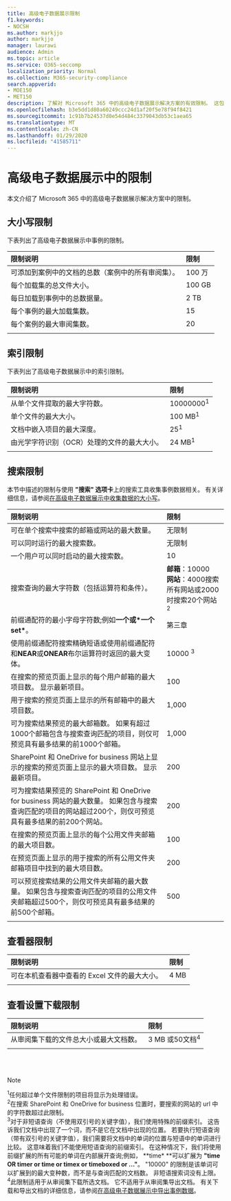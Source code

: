 ```yaml
---
title: 高级电子数据展示限制
f1.keywords:
- NOCSH
ms.author: markjjo
author: markjjo
manager: laurawi
audience: Admin
ms.topic: article
ms.service: O365-seccomp
localization_priority: Normal
ms.collection: M365-security-compliance
search.appverid:
- MOE150
- MET150
description: 了解对 Microsoft 365 中的高级电子数据展示解决方案的有效限制。 这包括使用搜索工具收集事例数据时的大小写限制、索引限制和搜索限制。
ms.openlocfilehash: b3e5dd1d80a60249ccc24d1af20f5e78f94f8421
ms.sourcegitcommit: 1c91b7b24537d0e54d484c3379043db53c1aea65
ms.translationtype: MT
ms.contentlocale: zh-CN
ms.lasthandoff: 01/29/2020
ms.locfileid: "41585711"
---
```

# <a name="limits-in-advanced-ediscovery"></a>高级电子数据展示中的限制

本文介绍了 Microsoft 365 中的高级电子数据展示解决方案中的限制。

## <a name="case-limits"></a>大小写限制

下表列出了高级电子数据展示中事例的限制。

|**限制说明**|**限制**|
|:-----|:-----|
|可添加到案例中的文档的总数（案例中的所有审阅集）。  <br/> |100 万  <br/> |
|每个加载集的总文件大小。  <br/> |100 GB  <br/> |
|每日加载到事例中的总数据量。<br/> |2 TB <br/> |
|每个事例的最大加载集数。  <br/> |15  <br/> |
|每个案例的最大审阅集数。  <br/> |20 <br/> |
|||

## <a name="indexing-limits"></a>索引限制

下表列出了高级电子数据展示中的索引限制。

|**限制说明**|**限制**|
  |:-----|:-----|
  |从单个文件提取的最大字符数。  <br/> |10000000<sup>1</sup> <br/> |
  |单个文件的最大大小。   <br/> |100 MB<sup>1</sup> <br/> |
  |文档中嵌入项目的最大深度。  <br/> |25<sup>1</sup> <br/> |
  |由光学字符识别（OCR）处理的文件的最大大小。  <br/> |24 MB<sup>1</sup> <br/> |  
|||

## <a name="search-limits"></a>搜索限制

本节中描述的限制与使用 **"搜索" 选项卡**上的搜索工具收集事例数据相关。 有关详细信息，请参阅[在高级电子数据展示中收集数据的大小写](collecting-data-for-ediscovery.md)。

|**限制说明**|**限制**|
|:-----|:-----|
|可在单个搜索中搜索的邮箱或网站的最大数量。  <br/> |无限制  <br/> |
|可以同时运行的最大搜索数。  <br/> |无限制  <br/> | 
|一个用户可以同时启动的最大搜索数。  <br/> |10   <br/> | 
|搜索查询的最大字符数（包括运算符和条件）。  <br/> |**邮箱**：10000<br/>**网站**：4000搜索所有网站或2000时搜索20个网站<sup>2</sup> <br/> |
|前缀通配符的最小字母字符数;例如**一个或\*一个** **set\***。 <br/> |第三章  <br/> |  
|使用前缀通配符搜索精确短语或使用前缀通配符和**NEAR**或**ONEAR**布尔运算符时返回的最大变体。  <br/> |10000 <sup>3</sup> <br/> |
|在搜索的预览页面上显示的每个用户邮箱的最大项目数。 显示最新项目。   <br/> |100  <br/> |
|用于搜索的预览页面上显示的所有邮箱中的最大项目数。  <br/> |1,000  <br/> |
|可为搜索结果预览的最大邮箱数。  如果有超过1000个邮箱包含与搜索查询匹配的项目，则仅可预览具有最多结果的前1000个邮箱。<br/> |1,000  <br/> |
|SharePoint 和 OneDrive for business 网站上显示的搜索的预览页面上显示的最大项目数。 显示最新项目。  <br/> |200  <br/> |
|可为搜索结果预览的 SharePoint 和 OneDrive for business 网站的最大数量。 如果包含与搜索查询匹配的项目的网站超过200个，则仅可预览具有最多结果的前200个网站。  <br/> |200  <br/> |
|在搜索的预览页面上显示的每个公用文件夹邮箱的最大项目数。  <br/> |100  <br/> |
|在预览页面上显示的用于搜索的所有公用文件夹邮箱项目中找到的最大项目数。  <br/> |200  <br/> |
|可以预览搜索结果的公用文件夹邮箱的最大数量。 如果包含与搜索查询匹配的项目的公用文件夹邮箱超过500个，则仅可预览具有最多结果的前500个邮箱。  <br/> |500  <br/> |
|||

## <a name="viewer-limits"></a>查看器限制

|**限制说明**|**限制**|
  |:-----|:-----|
  |可在本机查看器中查看的 Excel 文件的最大大小。  <br/> |4 MB  <br/> |
|||

## <a name="review-set-download-limits"></a>查看设置下载限制

|**限制说明**|**限制**|
|:-----|:-----|
|从审阅集下载的文件总大小或最大文档数。  <br/> |3 MB 或50文档<sup>4</sup>|
|||

<br/>
<br/>

> [!NOTE]
> <sup>1</sup>任何超过单个文件限制的项目将显示为处理错误。<br/>
> <sup>2</sup>在搜索 SharePoint 和 OneDrive for business 位置时，要搜索的网站的 url 中的字符数超过此限制。<br/>
> <sup>3</sup>对于非短语查询（不使用双引号的关键字值），我们使用特殊的前缀索引。 这告诉我们文档中出现了一个词，而不是它在文档中出现的位置。 若要执行短语查询（带有双引号的关键字值），我们需要将文档中的单词的位置与短语中的单词进行比较。 这意味着我们不能使用短语查询的前缀索引。 在这种情况下，我们将使用前缀扩展的所有可能的单词在内部展开查询;例如， **time\* **可以扩展为 **"time OR timer or time or timex or timeboxed or ..."**。 "10000" 的限制是该单词可以扩展到的最大变种数，而不是与查询匹配的文档数。 非短语搜索词没有上限。<br/>
> <sup>4</sup>此限制适用于从审阅集下载所选文档。 它不适用于从审阅集导出文档。 有关下载和导出文档的详细信息，请参阅[在高级电子数据展示中导出事例数据](exporting-data-ediscover20.md)。 <br/>

